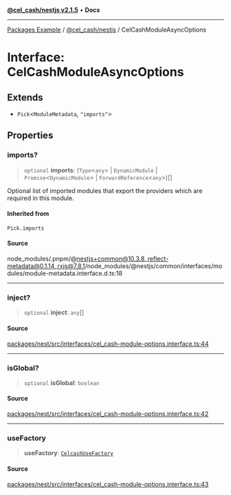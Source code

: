 [**@cel_cash/nestjs v2.1.5**](../README.md) • **Docs**

***

[Packages Example](../../../README.md) / [@cel\_cash/nestjs](../README.md) / CelCashModuleAsyncOptions

# Interface: CelCashModuleAsyncOptions

## Extends

- `Pick`\<`ModuleMetadata`, `"imports"`\>

## Properties

### imports?

> `optional` **imports**: (`Type`\<`any`\> \| `DynamicModule` \| `Promise`\<`DynamicModule`\> \| `ForwardReference`\<`any`\>)[]

Optional list of imported modules that export the providers which are
required in this module.

#### Inherited from

`Pick.imports`

#### Source

node\_modules/.pnpm/@nestjs+common@10.3.8\_reflect-metadata@0.1.14\_rxjs@7.8.1/node\_modules/@nestjs/common/interfaces/modules/module-metadata.interface.d.ts:18

***

### inject?

> `optional` **inject**: `any`[]

#### Source

[packages/nest/src/interfaces/cel\_cash-module-options.interface.ts:44](https://github.com/Pyxlab/celcash/blob/a34e89ae69c9dcb41ba66226cb05c8c8b83b7cf4/packages/nest/src/interfaces/cel_cash-module-options.interface.ts#L44)

***

### isGlobal?

> `optional` **isGlobal**: `boolean`

#### Source

[packages/nest/src/interfaces/cel\_cash-module-options.interface.ts:42](https://github.com/Pyxlab/celcash/blob/a34e89ae69c9dcb41ba66226cb05c8c8b83b7cf4/packages/nest/src/interfaces/cel_cash-module-options.interface.ts#L42)

***

### useFactory

> **useFactory**: [`CelcashUseFactory`](../type-aliases/CelcashUseFactory.md)

#### Source

[packages/nest/src/interfaces/cel\_cash-module-options.interface.ts:43](https://github.com/Pyxlab/celcash/blob/a34e89ae69c9dcb41ba66226cb05c8c8b83b7cf4/packages/nest/src/interfaces/cel_cash-module-options.interface.ts#L43)
